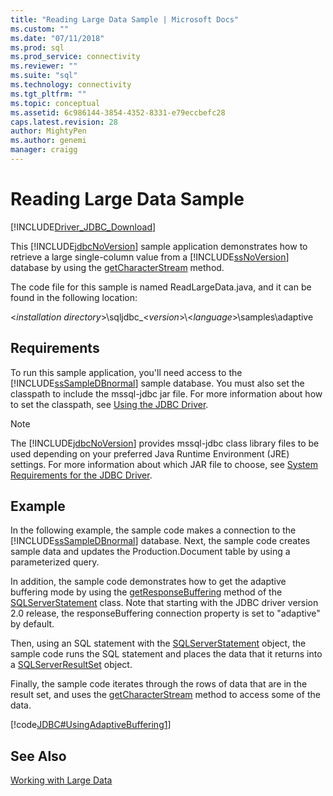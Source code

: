 ```yaml
---
title: "Reading Large Data Sample | Microsoft Docs"
ms.custom: ""
ms.date: "07/11/2018"
ms.prod: sql
ms.prod_service: connectivity
ms.reviewer: ""
ms.suite: "sql"
ms.technology: connectivity
ms.tgt_pltfrm: ""
ms.topic: conceptual
ms.assetid: 6c986144-3854-4352-8331-e79eccbefc28
caps.latest.revision: 28
author: MightyPen
ms.author: genemi
manager: craigg
---
```

# Reading Large Data Sample
[!INCLUDE[Driver_JDBC_Download](../../includes/driver_jdbc_download.md)]

  This [!INCLUDE[jdbcNoVersion](../../includes/jdbcnoversion_md.md)] sample application demonstrates how to retrieve a large single-column value from a [!INCLUDE[ssNoVersion](../../includes/ssnoversion_md.md)] database by using the [getCharacterStream](../../connect/jdbc/reference/getcharacterstream-method-sqlserverresultset.md) method.  
  
 The code file for this sample is named ReadLargeData.java, and it can be found in the following location:  
  
 \<*installation directory*>\sqljdbc_\<*version*>\\<*language*>\samples\adaptive  
  
## Requirements  
 To run this sample application, you'll need access to the [!INCLUDE[ssSampleDBnormal](../../includes/sssampledbnormal_md.md)] sample database. You must also set the classpath to include the mssql-jdbc jar file. For more information about how to set the classpath, see [Using the JDBC Driver](../../connect/jdbc/using-the-jdbc-driver.md).  
  
> [!NOTE]  
>  The [!INCLUDE[jdbcNoVersion](../../includes/jdbcnoversion_md.md)] provides mssql-jdbc class library files to be used depending on your preferred Java Runtime Environment (JRE) settings. For more information about which JAR file to choose, see [System Requirements for the JDBC Driver](../../connect/jdbc/system-requirements-for-the-jdbc-driver.md).  
  
## Example  
 In the following example, the sample code makes a connection to the [!INCLUDE[ssSampleDBnormal](../../includes/sssampledbnormal_md.md)] database. Next, the sample code creates sample data and updates the Production.Document table by using a parameterized query.  
  
 In addition, the sample code demonstrates how to get the adaptive buffering mode by using the [getResponseBuffering](../../connect/jdbc/reference/getresponsebuffering-method-sqlserverstatement.md) method of the [SQLServerStatement](../../connect/jdbc/reference/sqlserverstatement-class.md) class. Note that starting with the JDBC driver version 2.0 release, the responseBuffering connection property is set to "adaptive" by default.  
  
 Then, using an SQL statement with the [SQLServerStatement](../../connect/jdbc/reference/sqlserverstatement-class.md) object, the sample code runs the SQL statement and places the data that it returns into a [SQLServerResultSet](../../connect/jdbc/reference/sqlserverresultset-class.md) object.  
  
 Finally, the sample code iterates through the rows of data that are in the result set, and uses the [getCharacterStream](../../connect/jdbc/reference/getcharacterstream-method-sqlserverresultset.md) method to access some of the data.  
  
 [!code[JDBC#UsingAdaptiveBuffering1](../../connect/jdbc/codesnippet/Java/reading-large-data-sample_1.java)]  
  
## See Also  
 [Working with Large Data](../../connect/jdbc/working-with-large-data.md)  
  
  
